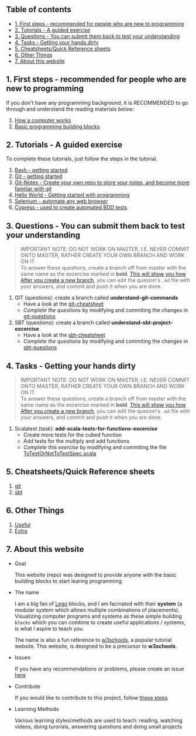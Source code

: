 <!-- omit in toc -->
## Table of contents
- [1. First steps - recommended for people who are new to programming](#1-first-steps---recommended-for-people-who-are-new-to-programming)
- [2. Tutorials - A guided exercise](#2-tutorials---a-guided-exercise)
- [3. Questions - You can submit them back to test your understanding](#3-questions---you-can-submit-them-back-to-test-your-understanding)
- [4. Tasks - Getting your hands dirty](#4-tasks---getting-your-hands-dirty)
- [5. Cheatsheets/Quick Reference sheets](#5-cheatsheetsquick-reference-sheets)
- [6. Other Things](#6-other-things)
- [7. About this website](#7-about-this-website)

## 1. First steps - recommended for people who are new to programming

If you don't have any programming background, it is RECOMMENDED to go through and understand the reading materials below:

1. [How a computer works](./reading/1-How-a-computer-works.md)
2. [Basic programming building blocks](./reading/2-Basic-programming-building-blocks.md)

## 2. Tutorials - A guided exercise

To complete these tutorials, just follow the steps in the tutorial.

1. [Bash - getting started](./tutorial/bash-tutorial.md)
2. [Git - getting started](./tutorial/git-tutorial.md)
3. [Git-Notes - Create your own repo to store your notes, and become more familiar with git](./tutorial/git-notes-tutorial.md)
4. [Hello World - Getting started with programming](./tutorial/hello-world.md)
5. [Selenium - automate any web browser](./tutorial/selenium-tutorial.md)
6. [Cypress - used to create automated BDD tests](./tutorial/cypress-tutorial.md)

## 3. Questions - You can submit them back to test your understanding

> IMPORTANT NOTE: DO NOT WORK ON MASTER, I.E. NEVER COMMIT ONTO MASTER, RATHER CREATE YOUR OWN BRANCH AND WORK ON IT  
> To answer these questions, create a branch off from master with the same name as the excercise marked in **bold**. [This will show you how](./cheatsheets/git.md#Create-a-branch)  
> [After you create a new branch](./cheatsheets/git.md#Create-a-branch), you can edit the quesion's `.md` file with your answers, and commit and push it when you are done.

1. GIT (questions): create a branch called **understand-git-commands**
   - Have a look at the [git-cheatsheet](./cheatsheets/git.md)
   - _Complete the questions_ by modifying and commiting the changes in [git-questions](./questions/understand-git-commands-questions.md)
2. SBT (questions): create a branch called **understand-sbt-project-excercise**
   - Have a look at the [sbt-cheatsheet](./cheatsheets/sbt.md)
   - _Complete the questions_ by modifying and commiting the changes in [sbt-questions](./questions/understand-sbt-project-excercise.md)

## 4. Tasks - Getting your hands dirty

> IMPORTANT NOTE: DO NOT WORK ON MASTER, I.E. NEVER COMMIT ONTO MASTER, RATHER CREATE YOUR OWN BRANCH AND WORK ON IT  
> To answer these questions, create a branch off from master with the same name as the excercise marked in **bold**. [This will show you how](./cheatsheets/git.md#Create-a-branch)  
> [After you create a new branch](./cheatsheets/git.md#Create-a-branch), you can edit the quesion's `.md` file with your answers, and commit and push it when you are done.

1. Scalatest (task): **add-scala-tests-for-functions-excercise**
   - Create more tests for the cubed function
   - Add tests for the multiply and add functions
   - _Complete this exercise_ by modifying and commiting the file [ToTestOrNotToTestSpec.scala](../src/test/scala/ToTestOrNotToTestSpec.scala)

## 5. Cheatsheets/Quick Reference sheets

1. [git](./cheatsheets/git.md)
1. [sbt](./cheatsheets/sbt.md)

## 6. Other Things

1. [Useful](./other/USEFUL.md)
2. [Extra](./other/EXTRA.md)

## 7. About this website

- Goal
  
  This website (repo) was designed to provide anyone with the basic building blocks to start learing programming. 

- The name
  
  I am a big fan of [Lego](https://www.lego.com) blocks, and I am facinated with their **system** (a modular system which allows multiple combinations of placements). Visualizing computer programs and systems as these simple building `blocks` which you can combine to create useful applications / systems, is what I aspire to teach you.
  
  The name is also a fun reference to [w3schools](https://www.w3schools.com), a popular tutorial website. This website, is designed to be a precursor to **w3schools**.

- Issues
  
  If you have any recommendations or problems, please create an issue [here](https://github.com/b3labs/b3labs.github.io/issues)

- Contribute
  
  If you would like to contribute to this project, follow [these steps](./other/CONTRIBUTE.md)

- Learning Methods
  
  Various learning styles/methods are used to teach: reading, watching videos, doing turorials, answering questions and doing small projects